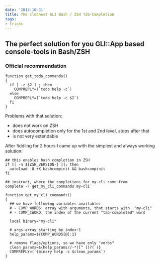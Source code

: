 ```yaml
---
date: '2013-10-31'
title: The cleanest GLI Bash / ZSH Tab-Completion
tags:
- tricks
---
```



## The perfect solution for you GLI::App based console-tools in Bash/ZSH


### Official recommendation


    function get_todo_commands()
    {
      if [ -z $2 ] ; then
        COMPREPLY=(`todo help -c`)
      else
        COMPREPLY=(`todo help -c $2`)
      fi
    }


Problems with that solution:

  - does not work on ZSH
  - does autocompletion only for the 1st and 2nd level, stops after that
  - is not very extendable


After fiddling for 2 hours I came up with the simplest and always working solution:

    ## this enables bash completion in ZSH
    if [[ -n ${ZSH_VERSION-} ]]; then
      autoload -U +X bashcompinit && bashcompinit
    fi

    ## instruct, where the completions for my-cli come from
    complete -F get_my_cli_commands my-cli

    function get_my_cli_commands()
    {
      ## we have following variables available:
      # - COMP_WORDS: array with arguments, that starts with  "my-cli"
      # - COMP_CWORD: the index of the current "tab-completed" word

      local binary="my-cli"

      # args-array starting by index:1
      help_params=${COMP_WORDS[@]:1}

      # remove flags/options, so we have only "verbs"
      clean_params=${help_params//-*([^ ])?( )}
      COMPREPLY=(`$binary help -c $clean_params`)
    }

